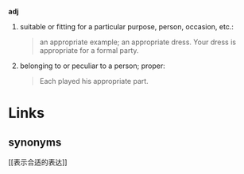 **adj**
1. suitable or fitting for a particular purpose, person, occasion, etc.:
   >an appropriate example;
   >an appropriate dress.
   >Your dress is appropriate for a formal party.
2. belonging to or peculiar to a person; proper:
   >Each played his appropriate part.
   

# Links

## synonyms

[[表示合适的表达]]